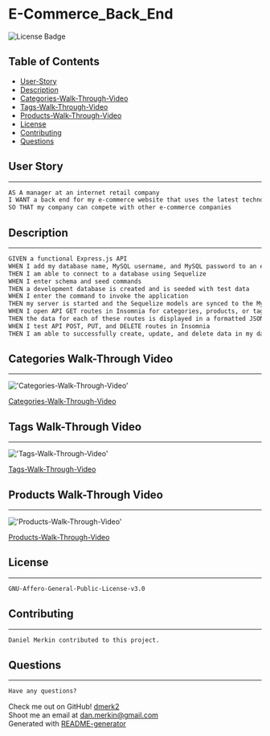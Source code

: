 # E-Commerce_Back_End

![License Badge](https://img.shields.io/github/license/dmerk2/E-Commerce_Back_End)

## Table of Contents

- [User-Story](#user-story)
- [Description](#description)
- [Categories-Walk-Through-Video](#categories-walk-through-video)
- [Tags-Walk-Through-Video](#tags-walk-through-video)
- [Products-Walk-Through-Video](#products-walk-through-video)
- [License](#license)
- [Contributing](#contributing)
- [Questions](#questions)

## User Story

---

```md
AS A manager at an internet retail company
I WANT a back end for my e-commerce website that uses the latest technologies
SO THAT my company can compete with other e-commerce companies
```

## Description

---

```md
GIVEN a functional Express.js API
WHEN I add my database name, MySQL username, and MySQL password to an environment variable file
THEN I am able to connect to a database using Sequelize
WHEN I enter schema and seed commands
THEN a development database is created and is seeded with test data
WHEN I enter the command to invoke the application
THEN my server is started and the Sequelize models are synced to the MySQL database
WHEN I open API GET routes in Insomnia for categories, products, or tags
THEN the data for each of these routes is displayed in a formatted JSON
WHEN I test API POST, PUT, and DELETE routes in Insomnia
THEN I am able to successfully create, update, and delete data in my database
```

## Categories Walk-Through Video

---
!['Categories-Walk-Through-Video'](/Assets/Categories-Walk-Through-Video.gif)

[Categories-Walk-Through-Video](https://watch.screencastify.com/v/rndVM00pouGhZtRJ822A)

## Tags Walk-Through Video

---
!['Tags-Walk-Through-Video'](./Assets/Tags-Walk-Through-Video.gif)

[Tags-Walk-Through-Video](https://watch.screencastify.com/v/BHINeMvtfQ2XDO3KhJCD)

## Products Walk-Through Video

---
!['Products-Walk-Through-Video'](./Assets/Products-Walk-Through-Video.gif)

[Products-Walk-Through-Video](https://watch.screencastify.com/v/l1FfBfAR2hjmtJe6QgU1)

## License

---

```md
GNU-Affero-General-Public-License-v3.0
```

## Contributing

---

```md
Daniel Merkin contributed to this project.
```

## Questions

---

```md
Have any questions?
```

Check me out on GitHub! [dmerk2](https://github.com/dmerk2)<br>
Shoot me an email at dan.merkin@gmail.com<br>
Generated with [README-generator](https://github.com/dmerk2/Professional-README-Generator)
